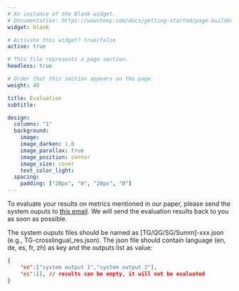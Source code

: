 ```yaml
---
# An instance of the Blank widget.
# Documentation: https://wowchemy.com/docs/getting-started/page-builder/
widget: blank

# Activate this widget? true/false
active: true

# This file represents a page section.
headless: true

# Order that this section appears on the page.
weight: 40

title: Evaluation
subtitle:

design:
  columns: "1"
  background:
    image: 
    image_darken: 1.0
    image_parallax: true
    image_position: center
    image_size: cover
    text_color_light: 
  spacing:
    padding: ["20px", "0", "20px", "0"]
---
```


To evaluate your results on metrics mentioned in our paper, please send the system ouputs to <a href="mailto:
mtg_eval@bytedance.com">this email</a>. We will send the evaluation results back to you as soon as possible.


The system ouputs files should be named as \[TG/QG/SG/Summ\]-xxx.json (e.g., TG-crosslingual_res.json). The json file should contain language (en, de, es, fr, zh) as key and the outputs list as value:
```json
{
    "en":["system output 1","system output 2"], 
    "es":[], // results can be empty, it will not be evaluated 
}
```
